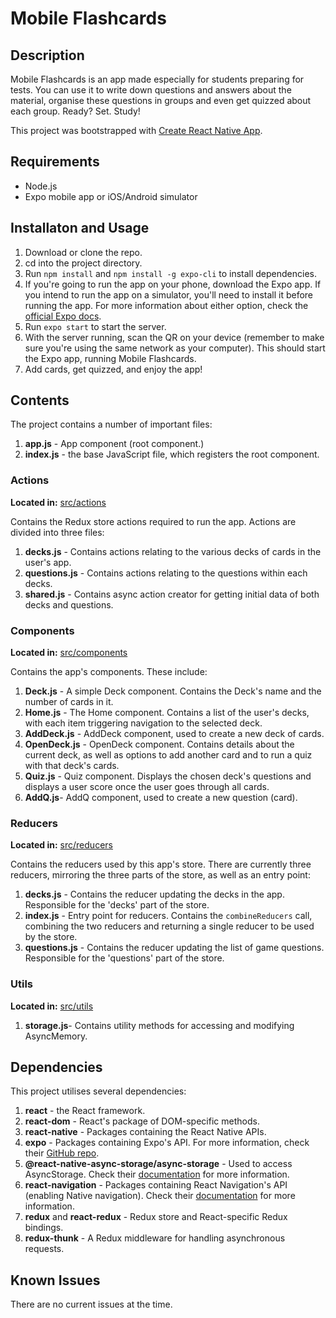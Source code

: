 # Mobile Flashcards

## Description

Mobile Flashcards is an app made especially for students preparing for tests. You can use it to write down questions and answers about the material, organise these questions in groups and even get quizzed about each group. Ready? Set. Study!

This project was bootstrapped with [Create React Native App](https://github.com/expo/create-react-native-app).

## Requirements

- Node.js
- Expo mobile app or iOS/Android simulator

## Installaton and Usage

1. Download or clone the repo.
2. cd into the project directory.
3. Run ```npm install``` and ```npm install -g expo-cli``` to install dependencies.
4. If you're going to run the app on your phone, download the Expo app. If you intend to run the app on a simulator, you'll need to install it before running the app. For more information about either option, check the [official Expo docs](https://docs.expo.io/get-started/installation/).
5. Run ```expo start``` to start the server.
6. With the server running, scan the QR on your device (remember to make sure you're using the same network as your computer). This should start the Expo app, running Mobile Flashcards. 
7. Add cards, get quizzed, and enjoy the app!

## Contents

The project contains a number of important files:

1. **app.js** - App component (root component.)
2. **index.js** - the base JavaScript file, which registers the root component.

### Actions

**Located in:** [src/actions](./src/actions) 

Contains the Redux store actions required to run the app. Actions are divided into three files:

1. **decks.js** - Contains actions relating to the various decks of cards in the user's app.
2. **questions.js** - Contains actions relating to the questions within each decks.
3. **shared.js** - Contains async action creator for getting initial data of both decks and questions.

### Components

**Located in:** [src/components](./src/components)

Contains the app's components. These include:

1. **Deck.js** - A simple Deck component. Contains the Deck's name and the number of cards in it.
2. **Home.js** - The Home component. Contains a list of the user's decks, with each item triggering navigation to the selected deck.
3. **AddDeck.js** - AddDeck component, used to create a new deck of cards.
4. **OpenDeck.js** - OpenDeck component. Contains details about the current deck, as well as options to add another card and to run a quiz with that deck's cards.
5. **Quiz.js** - Quiz component. Displays the chosen deck's questions and displays a user score once the user goes through all cards.
6. **AddQ.js**- AddQ component, used to create a new question (card).

### Reducers

**Located in:** [src/reducers](./src/reducers) 

Contains the reducers used by this app's store. There are currently three reducers, mirroring the three parts of the store, as well as an entry point:

1. **decks.js** - Contains the reducer updating the decks in the app. Responsible for the 'decks' part of the store.
2. **index.js** - Entry point for reducers. Contains the `combineReducers` call, combining the two reducers and returning a single reducer to be used by the store.
3. **questions.js** - Contains the reducer updating the list of game questions. Responsible for the 'questions' part of the store.

### Utils

**Located in:** [src/utils](./src/utils) 

1. **storage.js**- Contains utility methods for accessing and modifying AsyncMemory.

## Dependencies

This project utilises several dependencies:

1. **react** - the React framework.
2. **react-dom** - React's package of DOM-specific methods.
3. **react-native** - Packages containing the React Native APIs.
4. **expo** - Packages containing Expo's API. For more information, check their [GitHub repo](https://github.com/expo/expo).
5. **@react-native-async-storage/async-storage** - Used to access AsyncStorage. Check their [documentation](https://react-native-async-storage.github.io/async-storage/) for more information.
6. **react-navigation** - Packages containing React Navigation's API (enabling Native navigation). Check their [documentation](https://reactnavigation.org) for more information.
7. **redux** and **react-redux** - Redux store and React-specific Redux bindings.
8. **redux-thunk** - A Redux middleware for handling asynchronous requests.

## Known Issues

There are no current issues at the time.
